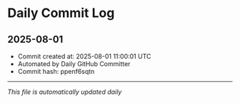 # Daily Commit Log

## 2025-08-01

- Commit created at: 2025-08-01 11:00:01 UTC
- Automated by Daily GitHub Committer
- Commit hash: ppenf6sqtn

---
*This file is automatically updated daily*